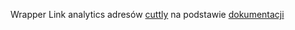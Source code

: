 Wrapper Link analytics adresów [cuttly](https://cutt.ly/) na podstawie [dokumentacji](https://cutt.ly/api-documentation/regular-api)